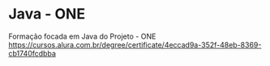# Java - ONE
Formação focada em Java do Projeto - ONE
https://cursos.alura.com.br/degree/certificate/4eccad9a-352f-48eb-8369-cb1740fcdbba
